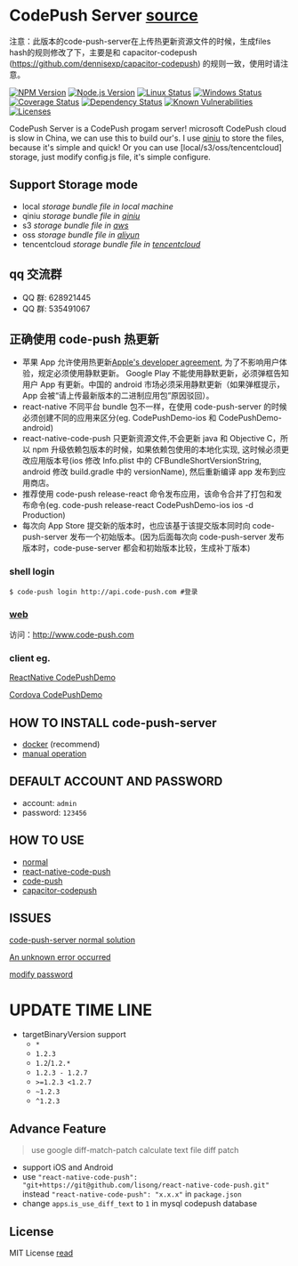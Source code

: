 # CodePush Server [source](https://github.com/dennisexp/code-push-server)

注意：此版本的code-push-server在上传热更新资源文件的时候，生成files hash的规则修改了下，主要是和 capacitor-codepush (https://github.com/dennisexp/capacitor-codepush) 的规则一致，使用时请注意。

<!-- [![NPM](https://nodei.co/npm/code-push-server.svg?downloads=true&downloadRank=true&stars=true)](https://nodei.co/npm/code-push-server/) -->

[![NPM Version](https://img.shields.io/npm/v/code-push-server.svg)](https://npmjs.org/package/code-push-server)
[![Node.js Version](https://img.shields.io/node/v/code-push-server.svg)](https://nodejs.org/en/download/)
[![Linux Status](https://img.shields.io/travis/lisong/code-push-server/master.svg?label=linux)](https://travis-ci.org/lisong/code-push-server)
[![Windows Status](https://img.shields.io/appveyor/ci/lisong/code-push-server/master.svg?label=windows)](https://ci.appveyor.com/project/lisong/code-push-server)
[![Coverage Status](https://img.shields.io/coveralls/lisong/code-push-server/master.svg)](https://coveralls.io/github/lisong/code-push-server)
[![Dependency Status](https://img.shields.io/david/lisong/code-push-server.svg)](https://david-dm.org/lisong/code-push-server)
[![Known Vulnerabilities](https://snyk.io/test/npm/code-push-server/badge.svg)](https://snyk.io/test/npm/code-push-server)
[![Licenses](https://img.shields.io/npm/l/code-push-server.svg)](https://spdx.org/licenses/MIT)

CodePush Server is a CodePush progam server! microsoft CodePush cloud is slow in China, we can use this to build our's. I use [qiniu](http://www.qiniu.com/) to store the files, because it's simple and quick! Or you can use [local/s3/oss/tencentcloud] storage, just modify config.js file, it's simple configure.

## Support Storage mode

-   local _storage bundle file in local machine_
-   qiniu _storage bundle file in [qiniu](http://www.qiniu.com/)_
-   s3 _storage bundle file in [aws](https://aws.amazon.com/)_
-   oss _storage bundle file in [aliyun](https://www.aliyun.com/product/oss)_
-   tencentcloud _storage bundle file in [tencentcloud](https://cloud.tencent.com/product/cos)_

## qq 交流群

-   QQ 群: 628921445
-   QQ 群: 535491067

## 正确使用 code-push 热更新

-   苹果 App 允许使用热更新[Apple's developer agreement](https://developer.apple.com/programs/ios/information/iOS_Program_Information_4_3_15.pdf), 为了不影响用户体验，规定必须使用静默更新。 Google Play 不能使用静默更新，必须弹框告知用户 App 有更新。中国的 android 市场必须采用静默更新（如果弹框提示，App 会被“请上传最新版本的二进制应用包”原因驳回）。
-   react-native 不同平台 bundle 包不一样，在使用 code-push-server 的时候必须创建不同的应用来区分(eg. CodePushDemo-ios 和 CodePushDemo-android)
-   react-native-code-push 只更新资源文件,不会更新 java 和 Objective C，所以 npm 升级依赖包版本的时候，如果依赖包使用的本地化实现, 这时候必须更改应用版本号(ios 修改 Info.plist 中的 CFBundleShortVersionString, android 修改 build.gradle 中的 versionName), 然后重新编译 app 发布到应用商店。
-   推荐使用 code-push release-react 命令发布应用，该命令合并了打包和发布命令(eg. code-push release-react CodePushDemo-ios ios -d Production)
-   每次向 App Store 提交新的版本时，也应该基于该提交版本同时向 code-push-server 发布一个初始版本。(因为后面每次向 code-push-server 发布版本时，code-puse-server 都会和初始版本比较，生成补丁版本)

### shell login

```shell
$ code-push login http://api.code-push.com #登录
```

### [web](http://www.code-push.com)

访问：http://www.code-push.com

### client eg.

[ReactNative CodePushDemo](https://github.com/lisong/code-push-demo-app)

[Cordova CodePushDemo](https://github.com/lisong/code-push-cordova-demo-app)

## HOW TO INSTALL code-push-server

-   [docker](https://github.com/lisong/code-push-server/blob/master/docker/README.md) (recommend)
-   [manual operation](https://github.com/lisong/code-push-server/blob/master/docs/README.md)

## DEFAULT ACCOUNT AND PASSWORD

-   account: `admin`
-   password: `123456`

## HOW TO USE

-   [normal](https://github.com/lisong/code-push-server/blob/master/docs/react-native-code-push.md)
-   [react-native-code-push](https://github.com/Microsoft/react-native-code-push)
-   [code-push](https://github.com/Microsoft/code-push)
-   [capacitor-codepush](https://github.com/dennisexp/capacitor-codepush)

## ISSUES

[code-push-server normal solution](https://github.com/lisong/code-push-server/issues/135)

[An unknown error occurred](https://github.com/lisong/code-push-server/issues?utf8=%E2%9C%93&q=unknown)

[modify password](https://github.com/lisong/code-push-server/issues/43)

# UPDATE TIME LINE

-   targetBinaryVersion support
    -   `*`
    -   `1.2.3`
    -   `1.2`/`1.2.*`
    -   `1.2.3 - 1.2.7`
    -   `>=1.2.3 <1.2.7`
    -   `~1.2.3`
    -   `^1.2.3`

## Advance Feature

> use google diff-match-patch calculate text file diff patch

-   support iOS and Android
-   use `"react-native-code-push": "git+https://git@github.com/lisong/react-native-code-push.git"` instead `"react-native-code-push": "x.x.x"` in `package.json`
-   change `apps`.`is_use_diff_text` to `1` in mysql codepush database

## License

MIT License [read](https://github.com/lisong/code-push-server/blob/master/LICENSE)
